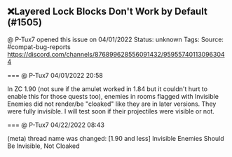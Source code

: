 ## ❌Layered Lock Blocks Don't Work by Default (#1505)
@ P-Tux7 opened this issue on 04/01/2022
Status: unknown
Tags: 
Source: #compat-bug-reports https://discord.com/channels/876899628556091432/959557401130963044


=== @ P-Tux7 04/01/2022 20:58

In ZC 1.90 (not sure if the amulet worked in 1.84 but it couldn't hurt to enable this for those quests too), enemies in rooms flagged with Invisible Enemies did not render/be "cloaked" like they are in later versions. They were fully invisible. I will test soon if their projectiles were visible or not.

=== @ P-Tux7 04/22/2022 08:43

(meta) thread name was changed: [1.90 and less] Invisible Enemies Should Be Invisible, Not Cloaked
